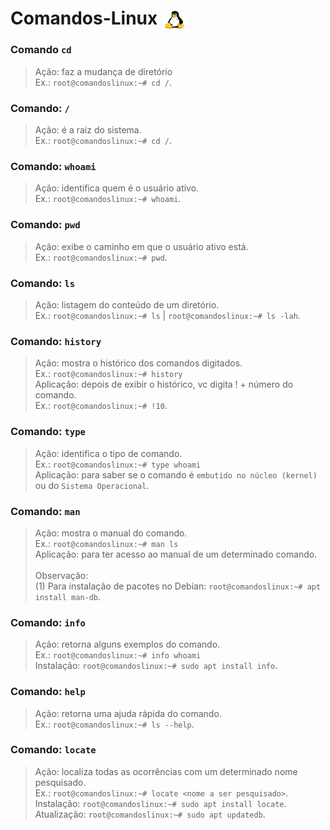 # Comandos-Linux <img align="center" alt="Renato-python" height="30" width="40" src="https://raw.githubusercontent.com/devicons/devicon/master/icons/linux/linux-original.svg">

### Comando `cd` <br>
> Ação: faz a mudança de diretório <br>
> Ex.: `root@comandoslinux:~# cd /`.

### Comando: `/` <br>
> Ação: é a raíz do sistema. <br>
> Ex.: `root@comandoslinux:~# cd /`.

### Comando: `whoami` <br>
> Ação: identifica quem é o usuário ativo. <br>
> Ex.: `root@comandoslinux:~# whoami`.

### Comando: `pwd` <br>
> Ação: exibe o caminho em que o usuário ativo está. <br>
> Ex.: `root@comandoslinux:~# pwd`.

### Comando: `ls` <br>
> Ação: listagem do conteúdo de um diretório. <br>
> Ex.: `root@comandoslinux:~# ls` | `root@comandoslinux:~# ls -lah`.

### Comando: `history` <br>
> Ação: mostra o histórico dos comandos digitados. <br>
> Ex.: `root@comandoslinux:~# history` <br>
> Aplicação: depois de exibir o histórico, vc digita ! + número do comando. <br>
> Ex.: `root@comandoslinux:~# !10`.

### Comando: `type` <br>
> Ação: identifica o tipo de comando. <br>
> Ex.: `root@comandoslinux:~# type whoami` <br>
> Aplicação: para saber se o comando é `embutido no núcleo (kernel)` ou do `Sistema Operacional`.

### Comando: `man` <br>
> Ação: mostra o manual do comando. <br>
> Ex.: `root@comandoslinux:~# man ls` <br>
> Aplicação: para ter acesso ao manual de um determinado comando. <br><br>
> Observação:<br>
> (1) Para instalação de pacotes no Debian: `root@comandoslinux:~# apt install man-db`.

### Comando: `info` <br>
> Ação: retorna alguns exemplos do comando. <br>
> Ex.: `root@comandoslinux:~# info whoami` <br>
> Instalação: `root@comandoslinux:~# sudo apt install info`.

### Comando: `help` <br>
> Ação: retorna uma ajuda rápida do comando. <br>
> Ex.: `root@comandoslinux:~# ls --help`.

### Comando: `locate` <br>
> Ação: localiza todas as ocorrências com um determinado nome pesquisado. <br>
> Ex.: `root@comandoslinux:~# locate <nome a ser pesquisado>`. <br>
> Instalação: `root@comandoslinux:~# sudo apt install locate`. <br>
> Atualização: `root@comandoslinux:~# sudo apt updatedb`.